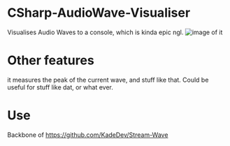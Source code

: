 # CSharp-AudioWave-Visualiser
Visualises Audio Waves to a console, which is kinda epic ngl.
![image of it](https://i.imgur.com/HvOdPuD.png)

# Other features
it measures the peak of the current wave, and stuff like that. Could be useful for stuff like dat, or what ever.

# Use
Backbone of https://github.com/KadeDev/Stream-Wave
